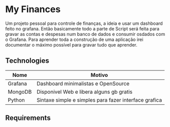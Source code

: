 # My Finances

Um projeto pessoal para controle de finanças, a ideia e usar um dashboard feito no grafana.
Então basicamente todo a parte de Script será feita para gravar as contas e despesas num banco de dados e consumir osdados com o Grafana.
Para aprender toda a construção de uma aplicação irei documentar o máximo possível para gravar tudo que aprender.

## Technologies

| Nome          | Motivo |
|----------------|---------------|
| Grafana | Dashboard minimalistas e OpenSource  |
| MongoDB | Disponivel Web e libera alguns gb gratis  |
| Python | Sintaxe simple e simples para fazer interface grafica  |

## Requirements